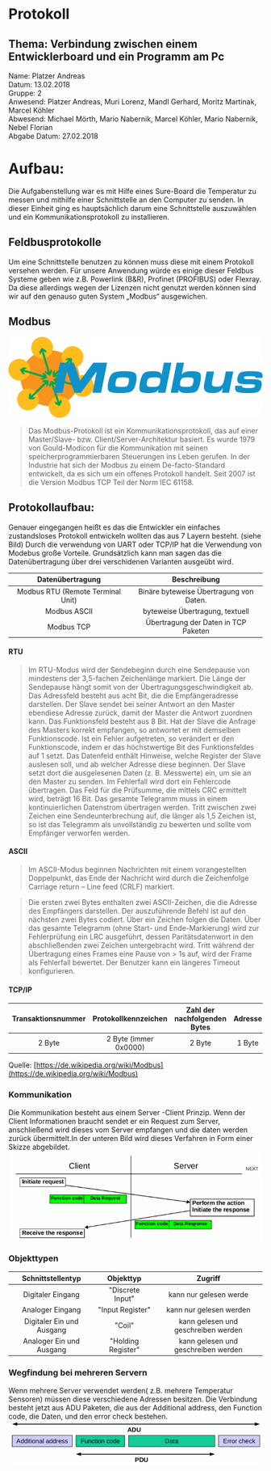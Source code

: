 # Protokoll
## Thema: Verbindung zwischen einem Entwicklerboard und ein Programm am Pc

Name: Platzer Andreas <br>
Datum: 13.02.2018 <br>
Gruppe: 2 <br>
Anwesend: Platzer Andreas, Muri Lorenz, Mandl Gerhard, Moritz Martinak, Marcel Köhler <br>
Abwesend: Michael Mörth, Mario Nabernik, Marcel Köhler, Mario Nabernik, Nebel Florian<br>
Abgabe Datum: 27.02.2018 <br>

# Aufbau:
Die Aufgabenstellung war es mit Hilfe eines Sure-Board die Temperatur zu messen und mithilfe einer Schnittstelle an den Computer zu senden. In dieser Einheit ging es hauptsächlich darum eine Schnittstelle auszuwählen und ein Kommunikationsprotokoll zu installieren.


## Feldbusprotokolle 
Um eine Schnittstelle benutzen zu können muss diese mit einem Protokoll versehen werden. Für unsere Anwendung würde es einige dieser Feldbus Systeme geben wie z.B. Powerlink (B&R), Profinet (PROFIBUS) oder Flexray. Da diese allerdings wegen der Lizenzen nicht genutzt werden können sind wir auf den genauso guten System „Modbus“ ausgewichen.

## Modbus

![Git-Commands](modbus.png)
> Das Modbus-Protokoll ist ein Kommunikationsprotokoll, das auf einer Master/Slave- bzw. Client/Server-Architektur basiert. Es wurde 1979 von Gould-Modicon für die Kommunikation mit seinen speicherprogrammierbaren Steuerungen ins Leben gerufen. In der Industrie hat sich der Modbus zu einem De-facto-Standard entwickelt, da es sich um ein offenes Protokoll handelt. Seit 2007 ist die Version Modbus TCP Teil der Norm IEC 61158. 

## Protokollaufbau:
Genauer eingegangen heißt es das die Entwickler ein einfaches zustandsloses Protokoll entwickeln wollten das aus 7 Layern besteht. (siehe Bild) 
Durch die verwendung von UART oder TCP/IP hat die Verwendung von Modebus große Vorteile. 
Grundsätzlich kann man sagen das die Datenübertragung über drei verschidenen Varianten ausgeübt wird.


|  Datenübertragung  | Beschreibung |
|:------:|:------------:|
| Modbus RTU (Remote Terminal Unit) | Binäre byteweise Übertragung von Daten.|
| Modbus ASCII | byteweise Übertragung, textuell|
| Modbus TCP | Übertragung der Daten in TCP Paketen |

#### RTU
> Im RTU-Modus wird der Sendebeginn durch eine Sendepause von mindestens der 3,5-fachen Zeichenlänge markiert. Die Länge der Sendepause hängt somit von der Übertragungsgeschwindigkeit ab. Das Adressfeld besteht aus acht Bit, die die Empfängeradresse darstellen. Der Slave sendet bei seiner Antwort an den Master ebendiese Adresse zurück, damit der Master die Antwort zuordnen kann. Das Funktionsfeld besteht aus 8 Bit. Hat der Slave die Anfrage des Masters korrekt empfangen, so antwortet er mit demselben Funktionscode. Ist ein Fehler aufgetreten, so verändert er den Funktionscode, indem er das höchstwertige Bit des Funktionsfeldes auf 1 setzt. Das Datenfeld enthält Hinweise, welche Register der Slave auslesen soll, und ab welcher Adresse diese beginnen. Der Slave setzt dort die ausgelesenen Daten (z. B. Messwerte) ein, um sie an den Master zu senden. Im Fehlerfall wird dort ein Fehlercode übertragen. Das Feld für die Prüfsumme, die mittels CRC ermittelt wird, beträgt 16 Bit. Das gesamte Telegramm muss in einem kontinuierlichen Datenstrom übertragen werden. Tritt zwischen zwei Zeichen eine Sendeunterbrechung auf, die länger als 1,5 Zeichen ist, so ist das Telegramm als unvollständig zu bewerten und sollte vom Empfänger verworfen werden.

#### ASCII
> Im ASCII-Modus beginnen Nachrichten mit einem vorangestellten Doppelpunkt, das Ende der Nachricht wird durch die Zeichenfolge Carriage return – Line feed (CRLF) markiert.

> Die ersten zwei Bytes enthalten zwei ASCII-Zeichen, die die Adresse des Empfängers darstellen. Der auszuführende Befehl ist auf den nächsten zwei Bytes codiert. Über ein Zeichen folgen die Daten. Über das gesamte Telegramm (ohne Start- und Ende-Markierung) wird zur Fehlerprüfung ein LRC ausgeführt, dessen Paritätsdatenwort in den abschließenden zwei Zeichen untergebracht wird. Tritt während der Übertragung eines Frames eine Pause von > 1s auf, wird der Frame als Fehlerfall bewertet. Der Benutzer kann ein längeres Timeout konfigurieren.

#### TCP/IP
| Transaktionsnummer | Protokollkennzeichen | Zahl der nachfolgenden Bytes | Adresse | Funktion | Daten |
|:------------------:|:--------------------:|:----------------------------:|:-------:|:--------:|:-----:|
| 2 Byte | 2 Byte (immer 0x0000) | 2 Byte | 1 Byte | 1 Byte | n Byte |

Quelle: [https://de.wikipedia.org/wiki/Modbus](https://de.wikipedia.org/wiki/Modbus)

### Kommunikation

Die Kommunikation besteht aus einem Server -Client Prinzip. Wenn der Client Informationen braucht sendet er ein Request zum Server, anschließend wird dieses vom Server empfangen und die daten werden zurück übermittelt.In der unteren Bild wird dieses Verfahren in Form einer Skizze abgebildet.
![Git-Commands](modbus2.PNG)

### Objekttypen

| Schnittstellentyp | Objekttyp | Zugriff |
|:-----------------:|:---------:|:-------:|
| Digitaler Eingang | "Discrete Input" | kann nur gelesen werde |
| Analoger Eingang | "Input Register" | kann nur gelesen werden |
| Digitaler Ein und Ausgang | "Coil" | kann gelesen und geschreiben werden |
| Analoger Ein und Ausgang | "Holding Register" | kann gelesen und geschreiben werden |

### Wegfindung bei mehreren Servern

Wenn mehrere Server verwendet werden( z.B. mehrere Temperatur Sensoren) müssen diese verschiedene Adressen besitzen. Die Verbindung besteht jetzt aus ADU Paketen, die aus der Additional address, den Function code, die Daten, und den error check bestehen.
![Git-Commands](adu_system.PNG)






